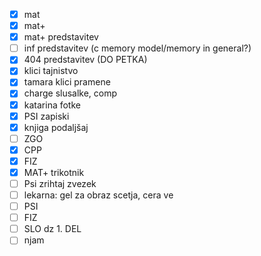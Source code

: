 
- [x] mat
- [x] mat+
- [x] mat+ predstavitev
- [ ] inf predstavitev (c memory model/memory in general?)
- [x] 404 predstavitev (DO PETKA)
- [x] klici tajnistvo
- [x] tamara klici pramene
- [x] charge slusalke, comp
- [x] katarina fotke
- [x] PSI zapiski
- [x] knjiga podaljšaj
- [ ] ZGO
- [x] CPP
- [x] FIZ
- [x] MAT+ trikotnik
- [ ] Psi zrihtaj zvezek
- [ ] lekarna: gel za obraz scetja, cera ve
- [ ] PSI
- [ ] FIZ
- [ ] SLO dz 1. DEL
- [ ] njam